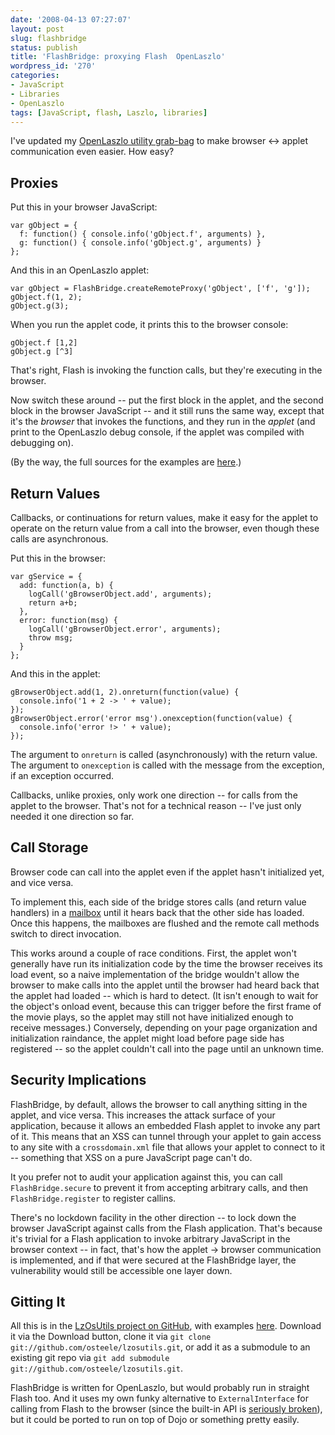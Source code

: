 ```yaml
---
date: '2008-04-13 07:27:07'
layout: post
slug: flashbridge
status: publish
title: 'FlashBridge: proxying Flash  OpenLaszlo'
wordpress_id: '270'
categories:
- JavaScript
- Libraries
- OpenLaszlo
tags: [JavaScript, flash, Laszlo, libraries]
---
```


I've updated my [OpenLaszlo utility grab-bag](http://github.com/osteele/lzosutils) to make browser <-> applet communication even easier.  How easy?

## Proxies

Put this in your browser JavaScript:

    var gObject = {
      f: function() { console.info('gObject.f', arguments) },
      g: function() { console.info('gObject.g', arguments) }
    };

And this in an OpenLaszlo applet:

    var gObject = FlashBridge.createRemoteProxy('gObject', ['f', 'g']);
    gObject.f(1, 2);
    gObject.g(3);

When you run the applet code, it prints this to the browser console:

    gObject.f [1,2]
    gObject.g [^3]

That's right, Flash is invoking the function calls, but they're executing in the browser.

Now switch these around -- put the first block in the applet, and the second block in the browser JavaScript -- and it still runs the same way, except that it's the *browser* that invokes the functions, and they run in the *applet* (and print to the OpenLaszlo debug console, if the applet was compiled with debugging on).

(By the way, the full sources for the examples are [here](http://github.com/osteele/lzosutils/tree/master/test/flashbridge).)

## Return Values

Callbacks, or continuations for return values, make it easy for the applet to operate on the return value from a call into the browser, even though these calls are asynchronous.

Put this in the browser:

    var gService = {
      add: function(a, b) {
        logCall('gBrowserObject.add', arguments);
        return a+b;
      },
      error: function(msg) {
        logCall('gBrowserObject.error', arguments);
        throw msg;
      }
    };

And this in the applet:

    gBrowserObject.add(1, 2).onreturn(function(value) {
      console.info('1 + 2 -> ' + value);
    });
    gBrowserObject.error('error msg').onexception(function(value) {
      console.info('error !> ' + value);
    });

The argument to `onreturn` is called (asynchronously) with the return value.  The argument to `onexception` is called with the message from the exception, if an exception occurred.

Callbacks, unlike proxies, only work one direction -- for calls from the applet to the browser.  That's not for a technical reason -- I've just only needed it one direction so far.

## Call Storage

Browser code can call into the applet even if the applet hasn't initialized yet, and vice versa.

To implement this, each side of the bridge stores calls (and return value handlers) in a [mailbox](http://en.wikipedia.org/wiki/Mailbox_%28computing%29) until it hears back that the other side has loaded.  Once this happens, the mailboxes are flushed and the remote call methods switch to direct invocation.

This works around a couple of race conditions.  First, the applet won't generally have run its initialization code by the time the browser receives its load event, so a naive implementation of the bridge wouldn't allow the browser to make calls into the applet until the browser had heard back that the applet had loaded -- which is hard to detect.  (It isn't enough to wait for the object's onload event, because this can trigger before the first frame of the movie plays, so the applet may still not have initialized enough to receive messages.)  Conversely, depending on your page organization and initialization raindance, the applet might load before page side has registered -- so the applet couldn't call into the page until an unknown time.

## Security Implications

FlashBridge, by default, allows the browser to call anything sitting in the applet, and vice versa.  This increases the attack surface of your application, because it allows an embedded Flash applet to invoke any part of it.  This means that an XSS can tunnel through your applet to gain access to any site with a `crossdomain.xml` file that allows your applet to connect to it -- something that XSS on a pure JavaScript page can't do.

It you prefer not to audit your application against this, you can call `FlashBridge.secure` to prevent it from accepting arbitrary calls, and then `FlashBridge.register` to register callins.

There's no lockdown facility in the other direction -- to lock down the browser JavaScript against calls from the Flash application.  That's because it's trivial for a Flash application to invoke arbitrary JavaScript in the browser context -- in fact, that's how the applet -> browser communication is implemented, and if that were secured at the FlashBridge layer, the vulnerability would still be accessible one layer down.

## Gitting It

All this is in the [LzOsUtils project on GitHub](http://github.com/osteele/lzosutils), with examples [here](http://github.com/osteele/lzosutils/tree/master/test/flashbridge).  Download it via the Download button, clone it via `git clone git://github.com/osteele/lzosutils.git`, or add it as a submodule to an existing git repo via `git add submodule git://github.com/osteele/lzosutils.git`.

FlashBridge is written for OpenLaszlo, but would probably run in straight Flash too. And it uses my own funky alternative to `ExternalInterface` for calling from Flash to the browser (since the built-in API is [seriously broken](http://codinginparadise.org/weblog/2005/12/serious-bug-in-flash-8.html)), but it could be ported to run on top of Dojo or something pretty easily.
